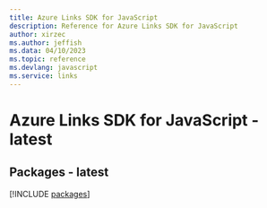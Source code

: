 ```yaml
---
title: Azure Links SDK for JavaScript
description: Reference for Azure Links SDK for JavaScript
author: xirzec
ms.author: jeffish
ms.data: 04/10/2023
ms.topic: reference
ms.devlang: javascript
ms.service: links
---
```

# Azure Links SDK for JavaScript - latest
## Packages - latest
[!INCLUDE [packages](links-index.md)]